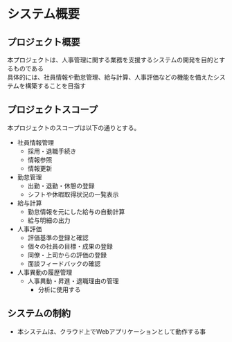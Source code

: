 # システム概要

## プロジェクト概要
本プロジェクトは、人事管理に関する業務を支援するシステムの開発を目的とするものである  
具体的には、社員情報や勤怠管理、給与計算、人事評価などの機能を備えたシステムを構築することを目指す  

## プロジェクトスコープ
本プロジェクトのスコープは以下の通りとする。  

- 社員情報管理
  - 採用・退職手続き
  - 情報参照
  - 情報更新
- 勤怠管理
  - 出勤・退勤・休憩の登録
  - シフトや休暇取得状況の一覧表示
- 給与計算
  - 勤怠情報を元にした給与の自動計算
  - 給与明細の出力
- 人事評価
  - 評価基準の登録と確認
  - 個々の社員の目標・成果の登録
  - 同僚・上司からの評価の登録
  - 面談フィードバックの確認
- 人事異動の履歴管理
  - 人事異動・昇進・退職理由の管理
    - 分析に使用する

## システムの制約
- 本システムは、クラウド上でWebアプリケーションとして動作する事
